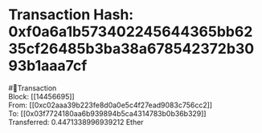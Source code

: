 
Transaction Hash: 0xf0a6a1b573402245644365bb6235cf26485b3ba38a678542372b3093b1aaa7cf
====================================================================================
  
#💸Transaction  
Block: [[14456695]]  
From: [[0xc02aaa39b223fe8d0a0e5c4f27ead9083c756cc2]]  
To: [[0x03f7724180aa6b939894b5ca4314783b0b36b329]]  
Transferred: 0.4471338996939212 Ether